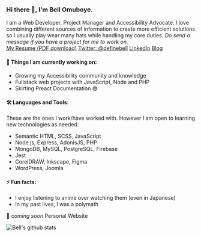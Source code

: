### Hi there 👋, I'm Bell Omuboye.

I am a Web Developer, Project Manager and Accessibility Advocate. I love combining different sources of information to create more efficient solutions so I usually play wear many hats while handling my core duties. *Do send a message if you have a project for me to work on.*<br>
[My Resume (PDF download)](https://drive.google.com/file/d/1zgvSuKYVQCcD2fxLNdbXFsGrdaDV_Mu9/view?usp=sharing)
[Twitter: @definebell](https://www.twitter.com/definebell)
[LinkedIn](https://www.linkedin.com/in/bell-omuboye)
[Blog](https://www.bellomuboye.hashnode.dev)


#### 🌱 Things I am currently working on: 
- Growing my Accessibility community and knowledge
- Fullstack web projects with JavaScript, Node and PHP
- Skirting Preact Documentation 😄

#### 🛠️ Languages and Tools:
These are the ones I work/have worked with. However I am open to learning new technologies as needed.
- Semantic HTML, SCSS, JavaScript
- Node.js, Express, AdonisJS, PHP
- MongoDB, MySQL, PostgreSQL, Firebase
- Jest
- CorelDRAW, Inkscape, Figma
- WordPress, Joomla
 
#### ⚡ Fun facts:
- I enjoy listening to anime over watching them (even in Japanese) <br>
- In my past lives, I was a polymath <br>


🚀 *coming soon* Personal Website

![Bell's github stats](https://github-readme-stats.vercel.app/api?username=bellomuboye&count_private=true)
